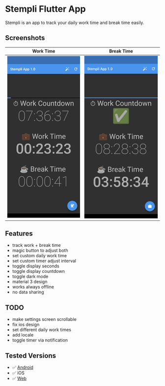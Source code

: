 # Stempli Flutter App

Stempli is an app to track your daily work time and break time easily.

## Screenshots

Work Time | Break Time
:-:|:-:
![Screenshot](screenshots/Screenshot1.jpg) | ![Screenshot](screenshots/Screenshot2.jpg)

## Features

- track work + break time
- magic button to adjust both
- set custom daily work time
- set custom timer adjust interval
- toggle display seconds
- toggle display countdown
- toggle dark mode
- material 3 design
- works always offline
- no data sharing

## TODO

- make settings screen scrollable
- fix ios design
- set different daily work times
- add locale
- toggle timer via notification

## Tested Versions

- ✅ [Android](https://github.com/mirkoole/Stempli-Flutter-App/releases/download/v1.2.2/app-release.apk)
- ✅ iOS
- ✅ [Web](https://mirkoole.github.io/Stempli-Flutter-App/)
